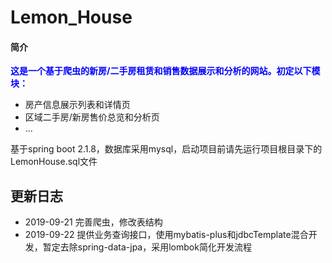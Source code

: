# Lemon_House

#### 简介

<strong style="color:blue">这是一个基于爬虫的新房/二手房租赁和销售数据展示和分析的网站。初定以下模块：</strong>

* 房产信息展示列表和详情页
* 区域二手房/新房售价总览和分析页
* ...

基于spring boot 2.1.8，数据库采用mysql，启动项目前请先运行项目根目录下的LemonHouse.sql文件

## 更新日志
* 2019-09-21 完善爬虫，修改表结构
* 2019-09-22 提供业务查询接口，使用mybatis-plus和jdbcTemplate混合开发，暂定去除spring-data-jpa，采用lombok简化开发流程
